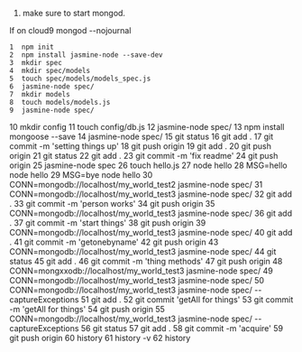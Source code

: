 1) make sure to start mongod.

If on cloud9 mongod --nojournal

    1  npm init
    2  npm install jasmine-node --save-dev
    3  mkdir spec
    4  mkdir spec/models
    5  touch spec/models/models_spec.js
    6  jasmine-node spec/
    7  mkdir models
    8  touch models/models.js
    9  jasmine-node spec/
   10  mkdir config
   11  touch config/db.js
   12  jasmine-node spec/
   13  npm install mongoose --save
   14  jasmine-node spec/
   15  git status
   16  git add .
   17  git commit -m 'setting things up'
   18  git push origin
   19  git add .
   20  git push origin
   21  git status
   22  git add .
   23  git commit -m 'fix readme'
   24  git push origin
   25  jasmine-node spec
   26  touch hello.js
   27  node hello
   28  MSG=hello node hello
   29  MSG=bye node hello
   30  CONN=mongodb://localhost/my_world_test2 jasmine-node spec/
   31  CONN=mongodb://localhost/my_world_test3 jasmine-node spec/
   32  git add .
   33  git commit -m 'person works'
   34  git push origin
   35  CONN=mongodb://localhost/my_world_test3 jasmine-node spec/
   36  git add .
   37  git commit -m 'start things'
   38  git push origin
   39  CONN=mongodb://localhost/my_world_test3 jasmine-node spec/
   40  git add .
   41  git commit -m 'getonebyname'
   42  git push origin
   43  CONN=mongodb://localhost/my_world_test3 jasmine-node spec/
   44  git status
   45  git add .
   46  git commit -m 'thing methods'
   47  git push origin
   48  CONN=mongxxodb://localhost/my_world_test3 jasmine-node spec/
   49  CONN=mongodb://localhost/my_world_test3 jasmine-node spec/
   50  CONN=mongodb://localhost/my_world_test3 jasmine-node spec/ --captureExceptions
   51  git add .
   52  git commit 'getAll for things'
   53  git commit -m 'getAll for things'
   54  git push origin
   55  CONN=mongodb://localhost/my_world_test3 jasmine-node spec/ --captureExceptions
   56  git status
   57  git add .
   58  git commit -m 'acquire'
   59  git push origin
   60  history
   61  history -v
   62  history